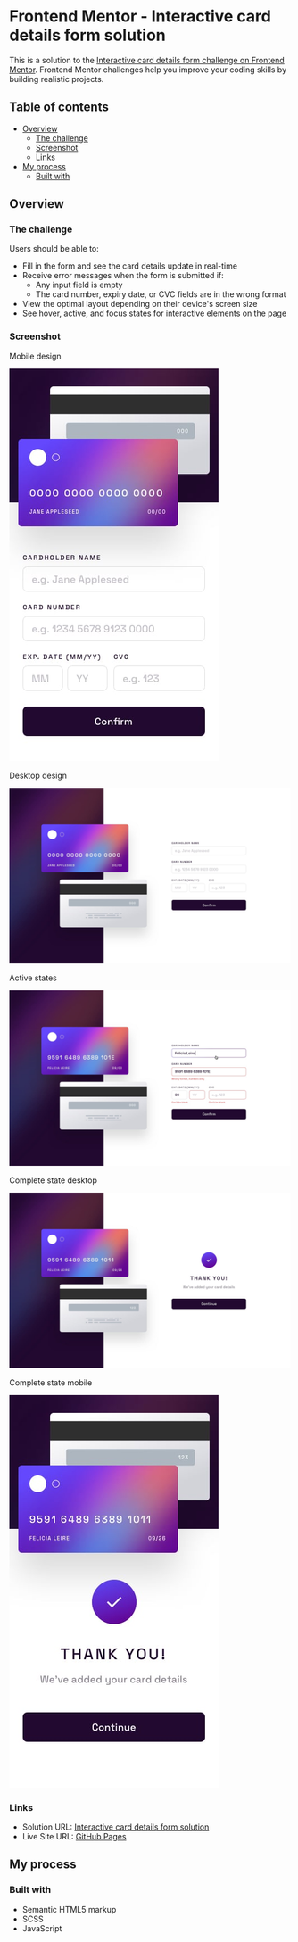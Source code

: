 # Frontend Mentor - Interactive card details form solution

This is a solution to the [Interactive card details form challenge on Frontend Mentor](https://www.frontendmentor.io/challenges/interactive-card-details-form-XpS8cKZDWw). Frontend Mentor challenges help you improve your coding skills by building realistic projects. 

## Table of contents

- [Overview](#overview)
  - [The challenge](#the-challenge)
  - [Screenshot](#screenshot)
  - [Links](#links)
- [My process](#my-process)
  - [Built with](#built-with)

## Overview

### The challenge

Users should be able to:

- Fill in the form and see the card details update in real-time
- Receive error messages when the form is submitted if:
  - Any input field is empty
  - The card number, expiry date, or CVC fields are in the wrong format
- View the optimal layout depending on their device's screen size
- See hover, active, and focus states for interactive elements on the page

### Screenshot

Mobile design

![](design/mobile-design.jpg)

Desktop design

![](design/desktop-design.jpg)

Active states

![](design/active-states.jpg)

Complete state desktop

![](design/complete-state-desktop.jpg)

Complete state mobile

![](design/complete-state-mobile.jpg)

### Links

- Solution URL: [Interactive card details form solution](https://www.frontendmentor.io/solutions/nft-preview-card-component-solution-DuobMbQVTR)
- Live Site URL: [GitHub Pages](https://jimaloko.github.io/Interactive-card-details-form/)

## My process

### Built with

- Semantic HTML5 markup
- SCSS
- JavaScript